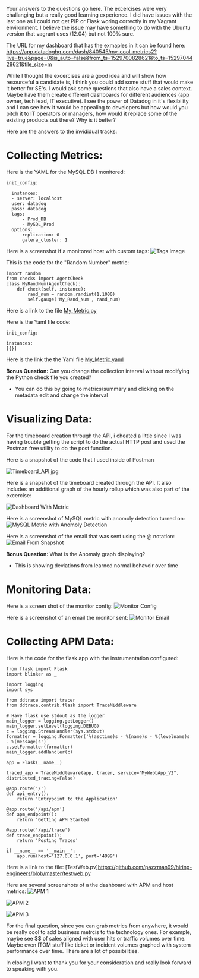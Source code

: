 Your answers to the questions go here.
The excercises were very challanging but a really good learning experience. I did have issues with the last one as I could not get PIP or Flask woring correctly in my Vagrant environment. I believe the issue may have something to do with the Ubuntu version that vagrant uses (12.04) but not 100% sure. 

The URL for my dashboard that has the exmaples in it can be found here: 
https://app.datadoghq.com/dash/840545/my-cool-metrics2?live=true&page=0&is_auto=false&from_ts=1529700828621&to_ts=1529704428621&tile_size=m

While I thought the excercises are a good idea and will show how resourceful a candidate is, I think you could add some stuff that would make it better for SE's. I would ask some questions that also have a sales context. Maybe have them create different dashboards for different audiences (app owner, tech lead, IT executive). I see the power of Datadog in it's flexibility and I can see how it would be appealing to developers but how would you pitch it to IT operators or managers, how would it replace some of the existing products out there? Why is it better?

Here are the answers to the invididual tracks:


# Collecting Metrics:

Here is the YAML for the MySQL DB I monitored:

    init_config:  
 
      instances: 
      - server: localhost 
      user: datadog 
      pass: datadog  
      tags: 
          - Prod_DB  
          - MySQL_Prod  
      options: 
          replication: 0 
          galera_cluster: 1 


Here is a screenshot if a monitored host with custom tags:
![Tags Image](https://github.com/pazzman99/hiring-engineers/blob/master/Tags.JPG)


This is the code for the "Random Number" metric:

    import random
    from checks import AgentCheck
    class MyRandNum(AgentCheck):
        def check(self, instance): 	
            rand_num = random.randint(1,1000)	
            self.gauge('My_Rand_Num', rand_num)
  
 Here is a link to the file
 [My_Metric.py](https://github.com/pazzman99/hiring-engineers/blob/master/my_metric.py)
 
 Here is the Yaml file code:
        
    init_config:

    instances:  
    [{}]

Here is the link the the Yaml file
[My_Metric.yaml](https://github.com/pazzman99/hiring-engineers/blob/master/my_metric.yaml)

**Bonus Question:** Can you change the collection interval without modifying the Python check file you created?
- You can do this by going to metrics/summary and clicking on the metadata edit and change the interval



# Visualizing Data:

For the timeboard creation through the API, i cheated a little since I was having trouble getting the script to do the actual HTTP post and used the Postman free utility to do the post function. 

Here is a snapshot of the code that I used inside of Postman


![Timeboard_API.jpg](https://github.com/pazzman99/hiring-engineers/blob/master/Timeboard_API.JPG)


Here is a snapshot of the timeboard created through the API. It also includes an additional graph of the hourly rollup which was also part of the excercise:

![Dashboard With Metric](https://github.com/pazzman99/hiring-engineers/blob/master/Dashboard_with_Metric.JPG)


Here is a screenshot of MySQL metric with anomoly detection turned on:
![MySQL Metric with Anomoly Detection](https://github.com/pazzman99/hiring-engineers/blob/master/Metric_with_Anomoly_Detection.JPG)


Here is a screenshot of the email that was sent using the @ notation:
![Email From Snapshot](https://github.com/pazzman99/hiring-engineers/blob/master/Email_of_Snapshot.JPG)


**Bonus Question:** What is the Anomaly graph displaying?
- This is showing deviations from learned normal behavoir over time



# Monitoring Data:

Here is a screen shot of the monitor config:
![Monitor Config](https://github.com/pazzman99/hiring-engineers/blob/master/Monitor_Config.JPG)


Here is a screenshot of an email the monitor sent:
![Monitor Email](https://github.com/pazzman99/hiring-engineers/blob/master/Monitor_Email.JPG)
 


# Collecting APM Data:

Here is the code for the flask app with the instrumentation configured:

    from flask import Flask
    import blinker as _

    import logging
    import sys

    from ddtrace import tracer
    from ddtrace.contrib.flask import TraceMiddleware

    # Have flask use stdout as the logger
    main_logger = logging.getLogger()
    main_logger.setLevel(logging.DEBUG)
    c = logging.StreamHandler(sys.stdout)
    formatter = logging.Formatter('%(asctime)s - %(name)s - %(levelname)s - %(message)s')
    c.setFormatter(formatter)
    main_logger.addHandler(c)

    app = Flask(__name__)

    traced_app = TraceMiddleware(app, tracer, service="MyWebbApp_V2", distributed_tracing=False)

    @app.route('/')
    def api_entry():
        return 'Entrypoint to the Application'

    @app.route('/api/apm')
    def apm_endpoint():
        return 'Getting APM Started'

    @app.route('/api/trace')
    def trace_endpoint():
        return 'Posting Traces'

    if __name__ == '__main__':
        app.run(host='127.0.0.1', port='4999')
    
    
Here is a link to the file:
[TestWeb.pv]https://github.com/pazzman99/hiring-engineers/blob/master/testweb.py


Here are several screenshots of a the dashboard with APM and host metrics:
![APM 1](https://github.com/pazzman99/hiring-engineers/blob/master/APM_1.JPG)

![APM 2](https://github.com/pazzman99/hiring-engineers/blob/master/APM_2.JPG)

![APM 3](https://github.com/pazzman99/hiring-engineers/blob/master/APM_3.JPG)




For the final question, since you can grab metrics from anywhere, it would be really cool to add business metrcis to the technology ones. For example, maybe see $$ of sales aligned with user hits or traffic volumes over time. Maybe even ITOM stuff like ticket or incident volumes graphed with system performance over time. There are a lot of possibilities. 

In closing I want to thank you for your consideration and really look forward to speaking with you.
